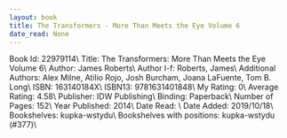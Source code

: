 ```yaml
---
layout: book
title: The Transformers - More Than Meets the Eye Volume 6
date_read: None
---
```


Book Id: 22979114\ 
Title: The Transformers: More Than Meets the Eye Volume 6\ 
Author: James Roberts\ 
Author l-f: Roberts, James\ 
Additional Authors: Alex Milne, Atilio Rojo, Josh Burcham, Joana LaFuente, Tom B. Long\ 
ISBN: 163140184X\ 
ISBN13: 9781631401848\ 
My Rating: 0\ 
Average Rating: 4.58\ 
Publisher: IDW Publishing\ 
Binding: Paperback\ 
Number of Pages: 152\ 
Year Published: 2014\ 
Date Read: \ 
Date Added: 2019/10/18\ 
Bookshelves: kupka-wstydu\ 
Bookshelves with positions: kupka-wstydu (#377)\ 

